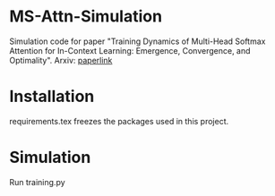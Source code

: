 # MS-Attn-Simulation
Simulation code for paper "Training Dynamics of Multi-Head Softmax Attention for In-Context Learning: Emergence, Convergence, and Optimality". Arxiv: [paperlink](https://arxiv.org/abs/2402.19442)

# Installation
requirements.tex freezes the packages used in this project. 

# Simulation
Run training.py
